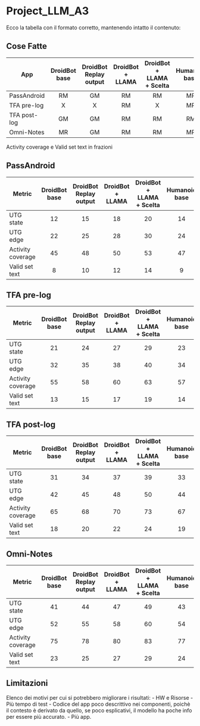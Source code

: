 # Project_LLM_A3

Ecco la tabella con il formato corretto, mantenendo intatto il contenuto:

## Cose Fatte

| App            | DroidBot base | DroidBot Replay output | DroidBot + LLAMA | DroidBot + LLAMA + Scelta | Humanoid base | Humanoid Replay output | Humanoid + LLAMA |
|----------------|:-------------:|:---------------------:|:----------------:|:-------------------------:|:-------------:|:----------------------:|:----------------:|
| PassAndroid    |      RM       |          GM           |        RM        |           RM              |      MR       |          GM            |       RM         |
| TFA pre-log    |      X        |          X            |        RM        |           X               |      MR       |          GM            |       RM         |
| TFA post-log   |      GM       |          GM           |        RM        |           RM              |      RM       |          X            |       RM         |
| Omni-Notes     |      MR       |          GM           |        RM        |           RM              |      MR       |          GM            |       RM         |


Activity coverage e Valid set text in frazioni 

## PassAndroid

| Metric              | DroidBot base | DroidBot Replay output | DroidBot + LLAMA | DroidBot + LLAMA + Scelta | Humanoid base | Humanoid Replay output | Humanoid + LLAMA |
|---------------------|:-------------:|:---------------------:|:----------------:|:-------------------------:|:-------------:|:----------------------:|:----------------:|
| UTG state           |      12       |          15           |       18         |           20              |      14       |          16            |      19          |
| UTG edge            |      22       |          25           |       28         |           30              |      24       |          26            |      29          |
| Activity coverage   |      45       |          48           |       50         |           53              |      47       |          49            |      52          |
| Valid set text      |      8        |          10           |       12         |           14              |      9        |          11            |      13          |

## TFA pre-log

| Metric              | DroidBot base | DroidBot Replay output | DroidBot + LLAMA | DroidBot + LLAMA + Scelta | Humanoid base | Humanoid Replay output | Humanoid + LLAMA |
|---------------------|:-------------:|:---------------------:|:----------------:|:-------------------------:|:-------------:|:----------------------:|:----------------:|
| UTG state           |      21       |          24           |       27         |           29              |      23       |          25            |      28          |
| UTG edge            |      32       |          35           |       38         |           40              |      34       |          36            |      39          |
| Activity coverage   |      55       |          58           |       60         |           63              |      57       |          59            |      62          |
| Valid set text      |      13       |          15           |       17         |           19              |      14       |          16            |      18          |

## TFA post-log

| Metric              | DroidBot base | DroidBot Replay output | DroidBot + LLAMA | DroidBot + LLAMA + Scelta | Humanoid base | Humanoid Replay output | Humanoid + LLAMA |
|---------------------|:-------------:|:---------------------:|:----------------:|:-------------------------:|:-------------:|:----------------------:|:----------------:|
| UTG state           |      31       |          34           |       37         |           39              |      33       |          35            |      38          |
| UTG edge            |      42       |          45           |       48         |           50              |      44       |          46            |      49          |
| Activity coverage   |      65       |          68           |       70         |           73              |      67       |          69            |      72          |
| Valid set text      |      18       |          20           |       22         |           24              |      19       |          21            |      23          |

## Omni-Notes

| Metric              | DroidBot base | DroidBot Replay output | DroidBot + LLAMA | DroidBot + LLAMA + Scelta | Humanoid base | Humanoid Replay output | Humanoid + LLAMA |
|---------------------|:-------------:|:---------------------:|:----------------:|:-------------------------:|:-------------:|:----------------------:|:----------------:|
| UTG state           |      41       |          44           |       47         |           49              |      43       |          45            |      48          |
| UTG edge            |      52       |          55           |       58         |           60              |      54       |          56            |      59          |
| Activity coverage   |      75       |          78           |       80         |           83              |      77       |          79            |      82          |
| Valid set text      |      23       |          25           |       27         |           29              |      24       |          26            |      28          |

## Limitazioni

Elenco dei motivi per cui si potrebbero migliorare i risultati:
    - HW e Risorse
    - Più tempo di test
    - Codice del app poco descrittivo nei componenti, poichè il contesto è derivato da quello, se poco esplicativi, il modello ha poche info per essere più accurato.
    - Più app. 
